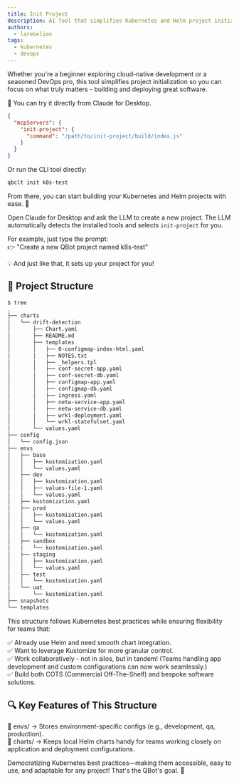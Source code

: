 ```yaml
---
title: Init Project
description: AI Tool that simplifies Kubernetes and Helm project initialization so you can focus on what truly matters - building and deploying great software.
authors:
  - larebelion
tags:
  - kubernetes
  - devops
---
```


Whether you're a beginner exploring cloud-native development or a seasoned DevOps pro, this tool simplifies project initialization so you can focus on what truly matters - building and deploying great software.

<!-- truncate -->

🔧 You can try it directly from Claude for Desktop.

```json
{
  "mcpServers": {
    "init-project": {
      "command": "/path/to/init-project/build/index.js"
    }
  }
}
```

Or run the CLI tool directly:

```bash
qbclt init k8s-test
```

From there, you can start building your Kubernetes and Helm projects with ease. 🚀

Open Claude for Desktop and ask the LLM to create a new project. The LLM automatically detects the installed tools and selects `init-project` for you.

For example, just type the prompt:  
👉 "Create a new QBot project named k8s-test"

💡 And just like that, it sets up your project for you!

## 📁 Project Structure

```bash
$ tree
.
├── charts
│   └── drift-detection
│       ├── Chart.yaml
│       ├── README.md
│       ├── templates
│       │   ├── 0-configmap-index-html.yaml
│       │   ├── NOTES.txt
│       │   ├── _helpers.tpl
│       │   ├── conf-secret-app.yaml
│       │   ├── conf-secret-db.yaml
│       │   ├── configmap-app.yaml
│       │   ├── configmap-db.yaml
│       │   ├── ingress.yaml
│       │   ├── netw-service-app.yaml
│       │   ├── netw-service-db.yaml
│       │   ├── wrkl-deployment.yaml
│       │   └── wrkl-statefulset.yaml
│       └── values.yaml
├── config
│   └── config.json
├── envs
│   ├── base
│   │   ├── kustomization.yaml
│   │   └── values.yaml
│   ├── dev
│   │   ├── kustomization.yaml
│   │   ├── values-file-1.yaml
│   │   └── values.yaml
│   ├── kustomization.yaml
│   ├── prod
│   │   ├── kustomization.yaml
│   │   └── values.yaml
│   ├── qa
│   │   └── kustomization.yaml
│   ├── sandbox
│   │   └── kustomization.yaml
│   ├── staging
│   │   ├── kustomization.yaml
│   │   └── values.yaml
│   ├── test
│   │   └── kustomization.yaml
│   └── uat
│       └── kustomization.yaml
├── snapshots
└── templates
```

This structure follows Kubernetes best practices while ensuring flexibility for teams that:

✅ Already use Helm and need smooth chart integration.  
✅ Want to leverage Kustomize for more granular control.  
✅ Work collaboratively - not in silos, but in tandem! (Teams handling app development and custom configurations can now work seamlessly.)  
✅ Build both COTS (Commercial Off-The-Shelf) and bespoke software solutions.

## 🔍 Key Features of This Structure

📁 envs/ → Stores environment-specific configs (e.g., development, qa, production).  
📁 charts/ → Keeps local Helm charts handy for teams working closely on application and deployment configurations.  

Democratizing Kubernetes best practices—making them accessible, easy to use, and adaptable for any project! That's the QBot's goal. 🤖
